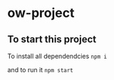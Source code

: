 # ow-project

## To start this project

To install all dependendcies
`npm i`

and to run it
`npm start`
